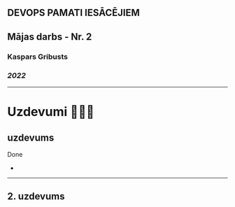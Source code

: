 ## DEVOPS PAMATI IESĀCĒJIEM
## Mājas darbs -  Nr. 2 
### Kaspars Gribusts
### _2022_
---
# Uzdevumi 🚀🚀🚀

##  uzdevums 
Done

-

---

## 2. uzdevums
